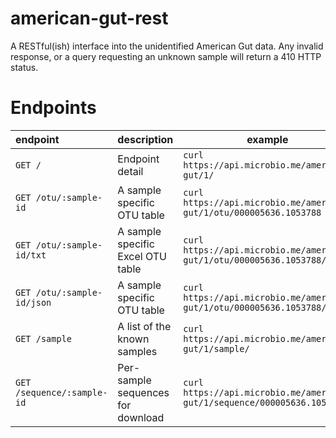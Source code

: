 # american-gut-rest

A RESTful(ish) interface into the unidentified American Gut data. Any invalid response, or a query requesting an unknown sample will return a 410 HTTP status. 

# Endpoints

| endpoint | description | example | result | 
| :------- | ----------- | ------- | -----: |
| `GET /`    | Endpoint detail | `curl https://api.microbio.me/american-gut/1/` | `{"foo_url": ...}`
| `GET /otu/:sample-id` | A sample specific OTU table | `curl https://api.microbio.me/american-gut/1/otu/000005636.1053788` | A [BIOM-format 1.0.0](http://biom-format.org/documentation/format_versions/biom-1.0.html) table |
| `GET /otu/:sample-id/txt` | A sample specific Excel OTU table | `curl https://api.microbio.me/american-gut/1/otu/000005636.1053788/txt` | A tab delimited string |
| `GET /otu/:sample-id/json` | A sample specific OTU table | `curl https://api.microbio.me/american-gut/1/otu/000005636.1053788/json` | A [BIOM-format 1.0.0](http://biom-format.org/documentation/format_versions/biom-1.0.html) table |
| `GET /sample` | A list of the known samples | `curl https://api.microbio.me/american-gut/1/sample/` | `["foo", "bar", ...]`
| `GET /sequence/:sample-id` | Per-sample sequences for download | `curl https://api.microbio.me/american-gut/1/sequence/000005636.1053788` | `{"fastq_url": "ftp://..."}` |


